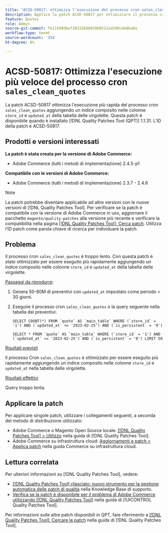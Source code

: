 ```yaml
---
title: "ACSD-50817: ottimizza l’esecuzione del processo cron sales_clean_quote per velocizzare"
description: Applica la patch ACSD-50817 per ottimizzare il processo cron "sales_clean_quote" in modo che venga eseguito più rapidamente aggiungendo un indice composito nelle colonne "store_id" e "updated_at" della tabella delle quotazioni.
feature: Quotes
role: Admin
source-git-commit: fe11599dbef283326db029b0312ad290cde0ba0a
workflow-type: tm+mt
source-wordcount: '354'
ht-degree: 0%

---
```


# ACSD-50817: Ottimizza l&#39;esecuzione più veloce del processo cron `sales_clean_quotes`

La patch ACSD-50817 ottimizza l&#39;esecuzione più rapida del processo cron `sales_clean_quotes` aggiungendo un indice composito nelle colonne `store_id` e `updated_at` della tabella delle virgolette. Questa patch è disponibile quando è installato [!DNL Quality Patches Tool (QPT)] 1.1.31. L’ID della patch è ACSD-50817.

## Prodotti e versioni interessati

**La patch è stata creata per la versione di Adobe Commerce:**

* Adobe Commerce (tutti i metodi di implementazione) 2.4.5-p1

**Compatibile con le versioni di Adobe Commerce:**

* Adobe Commerce (tutti i metodi di implementazione) 2.3.7 - 2.4.6

>[!NOTE]
>
>La patch potrebbe diventare applicabile ad altre versioni con le nuove versioni di [!DNL Quality Patches Tool]. Per verificare se la patch è compatibile con la versione di Adobe Commerce in uso, aggiornare il pacchetto `magento/quality-patches` alla versione più recente e verificare la compatibilità nella pagina [[!DNL Quality Patches Tool]: Cerca patch](https://experienceleague.adobe.com/tools/commerce-quality-patches/index.html). Utilizza l’ID patch come parola chiave di ricerca per individuare la patch.

## Problema

Il processo cron `sales_clean_quotes` è troppo lento. Con questa patch è stato ottimizzato per essere eseguito più rapidamente aggiungendo un indice composito nelle colonne `store_id` e `updated_at` della tabella delle virgolette.

<u>Passaggi da riprodurre</u>:

1. Genera 50-80M di preventivi con `updated_at` impostato come periodo &lt; 30 giorni.
1. Eseguire il processo cron `sales_clean_quotes` o la query seguente nella tabella dei preventivi:

   ```cron
   SELECT COUNT(*) FROM `quote` AS `main_table` WHERE (`store_id` = '1') AND (`updated_at` <= '2023-02-25') AND (`is_persistent` = '0')
   
   SELECT * FROM `quote` AS `main_table` WHERE (`store_id` = '1') AND (`updated_at` <= '2023-02-25') AND (`is_persistent` = '0') LIMIT 50
   ```

<u>Risultati previsti</u>

Il processo Cron `sales_clean_quotes` è ottimizzato per essere eseguito più rapidamente aggiungendo un indice composito nelle colonne `store_id` e `updated_at` nella tabella delle virgolette.

<u>Risultati effettivi</u>

Query troppo lenta.

## Applicare la patch

Per applicare singole patch, utilizzare i collegamenti seguenti, a seconda del metodo di distribuzione utilizzato:

* Adobe Commerce o Magento Open Source locale: [[!DNL Quality Patches Tool] > Utilizzo](/help/tools/quality-patches-tool/usage.md) nella guida di [!DNL Quality Patches Tool].
* Adobe Commerce su infrastruttura cloud: [Aggiornamenti e patch > Applica patch](https://experienceleague.adobe.com/docs/commerce-cloud-service/user-guide/develop/upgrade/apply-patches.html) nella guida Commerce su infrastruttura cloud.

## Lettura correlata

Per ulteriori informazioni su [!DNL Quality Patches Tool], vedere:

* [[!DNL Quality Patches Tool] rilasciato: nuovo strumento per la gestione automatica delle patch di qualità](https://experienceleague.adobe.com/en/docs/commerce-knowledge-base/kb/announcements/commerce-announcements/magento-quality-patches-released-new-tool-to-self-serve-quality-patches) nella Knowledge Base di supporto.
* [Verifica se la patch è disponibile per il problema di Adobe Commerce utilizzando  [!DNL Quality Patches Tool]](/help/tools/quality-patches-tool/patches-available-in-qpt/check-patch-for-magento-issue-with-magento-quality-patches.md) nella guida di [!UICONTROL Quality Patches Tool].


Per informazioni sulle altre patch disponibili in QPT, fare riferimento a [[!DNL Quality Patches Tool]: Cercare le patch](https://experienceleague.adobe.com/tools/commerce-quality-patches/index.html) nella guida di [!DNL Quality Patches Tool].

